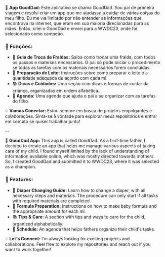 📱 **App GoodDad:**
Este aplicativo se chama GoodDad. Sou pai de primeira viagem e resolvi criar um app que me ajudasse a cuidar de várias coisas do meu filho. Eu me via limitado por não entender as informações que encontrava na internet, que eram em sua maioria direcionadas para as mães. Então, criei o GoodDad e enviei para a WWDC23, onde foi selecionado como campeão.

### 🎨 **Funções:**
- 🍼 **Guia de Troca de Fraldas:** Saiba como trocar uma fralda, com todos os passos e materiais necessários. O pai só pode iniciar o procedimento se todas as tarefas com os materiais necessários forem concluídas.
- 🥛 **Preparação de Leite:** Instruções sobre como preparar o leite e a quantidade adequada de acordo com cada ml.
- 📚 **Dicas e Cuidados:** Uma seção com dicas e formas de cuidar da criança, organizadas em ordem alfabética.
- 📅 **Agenda:** Uma agenda que ajuda o pai a se organizar com as tarefas do filho.

💡 **Vamos Conectar:**
Estou sempre em busca de projetos empolgantes e colaborações. Sinta-se à vontade para explorar meus repositórios e entrar em contato se quiser trabalhar junto!

--

📱 **GoodDad App:**
This app is called GoodDad. As a first-time father, I decided to create an app that helps me manage various aspects of taking care of my child. I found myself limited by the lack of understanding of information available online, which was mostly directed towards mothers. So, I created GoodDad and submitted it to WWDC23, where it was selected as a champion.

### 🎨 **Features:**
- 🍼 **Diaper Changing Guide:** Learn how to change a diaper, with all necessary steps and materials. The procedure can only start if all tasks with required materials are completed.
- 🥛 **Formula Preparation:** Instructions on how to make baby formula and the appropriate amount for each ml.
- 📚 **Tips & Care:** A section with tips and ways to care for the child, organized alphabetically.
- 📅 **Schedule:** An agenda that helps fathers organize their child's tasks.

💡 **Let's Connect:**
I'm always looking for exciting projects and collaborations. Feel free to explore my repositories and reach out if you want to work together!

